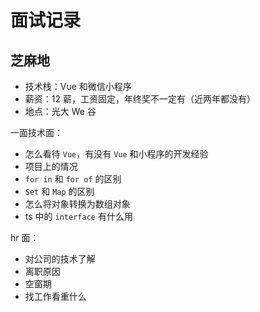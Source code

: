 # 面试记录

## 芝麻地

- 技术栈：Vue 和微信小程序
- 薪资：12 薪，工资固定，年终奖不一定有（近两年都没有）
- 地点：光大 We 谷

一面技术面：

- 怎么看待 `Vue`，有没有 `Vue` 和小程序的开发经验
- 项目上的情况
- `for in` 和 `for of` 的区别
- `Set` 和 `Map` 的区别
- 怎么将对象转换为数组对象
- ts 中的 `interface` 有什么用

hr 面：

- 对公司的技术了解
- 离职原因
- 空窗期
- 找工作看重什么
